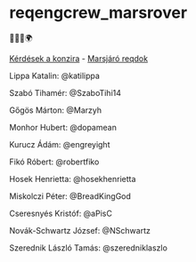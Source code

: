 # reqengcrew_marsrover
:octopus::moon::volcano::earth_africa:

[Kérdések a konzira](https://github.com/JNSchwartz/reqengcrew_marsrover/blob/main/questions_1024.md) - [Marsjáró reqdok](https://docs.google.com/document/d/1QTqSyL6FfPUtAGGvmqpJOfm9-HwGpXEQLqBqYxoJ_7I/edit)


Lippa Katalin: @katilippa

Szabó Tihamér: @SzaboTihi14

Gőgös Márton: @Marzyh

Monhor Hubert: @dopamean

Kurucz Ádám: @engreyight

Fikó Róbert: @robertfiko

Hosek Henrietta: @hosekhenrietta

Miskolczi Péter: @BreadKingGod

Cseresnyés Kristóf: @aPisC

Novák-Schwartz József: @NSchwartz

Szerednik László Tamás: @szeredniklaszlo
